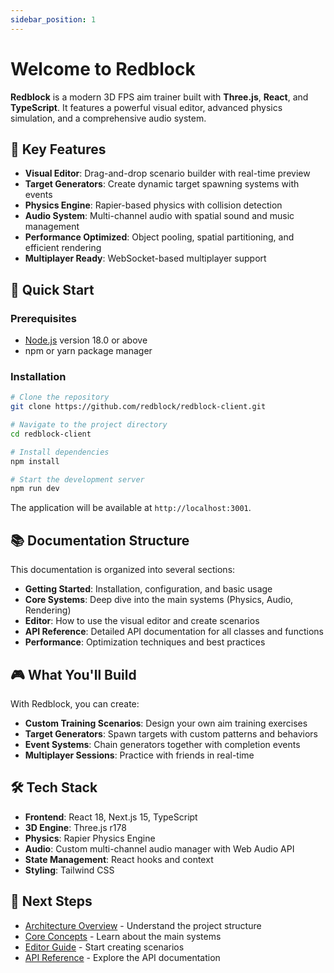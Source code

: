 ```yaml
---
sidebar_position: 1
---
```


# Welcome to Redblock

**Redblock** is a modern 3D FPS aim trainer built with **Three.js**, **React**, and **TypeScript**. It features a powerful visual editor, advanced physics simulation, and a comprehensive audio system.

## 🎯 Key Features

- **Visual Editor**: Drag-and-drop scenario builder with real-time preview
- **Target Generators**: Create dynamic target spawning systems with events
- **Physics Engine**: Rapier-based physics with collision detection
- **Audio System**: Multi-channel audio with spatial sound and music management
- **Performance Optimized**: Object pooling, spatial partitioning, and efficient rendering
- **Multiplayer Ready**: WebSocket-based multiplayer support

## 🚀 Quick Start

### Prerequisites

- [Node.js](https://nodejs.org/) version 18.0 or above
- npm or yarn package manager

### Installation

```bash
# Clone the repository
git clone https://github.com/redblock/redblock-client.git

# Navigate to the project directory
cd redblock-client

# Install dependencies
npm install

# Start the development server
npm run dev
```

The application will be available at `http://localhost:3001`.

## 📚 Documentation Structure

This documentation is organized into several sections:

- **Getting Started**: Installation, configuration, and basic usage
- **Core Systems**: Deep dive into the main systems (Physics, Audio, Rendering)
- **Editor**: How to use the visual editor and create scenarios
- **API Reference**: Detailed API documentation for all classes and functions
- **Performance**: Optimization techniques and best practices

## 🎮 What You'll Build

With Redblock, you can create:

- **Custom Training Scenarios**: Design your own aim training exercises
- **Target Generators**: Spawn targets with custom patterns and behaviors
- **Event Systems**: Chain generators together with completion events
- **Multiplayer Sessions**: Practice with friends in real-time

## 🛠️ Tech Stack

- **Frontend**: React 18, Next.js 15, TypeScript
- **3D Engine**: Three.js r178
- **Physics**: Rapier Physics Engine
- **Audio**: Custom multi-channel audio manager with Web Audio API
- **State Management**: React hooks and context
- **Styling**: Tailwind CSS

## 📖 Next Steps

- [Architecture Overview](/docs/architecture/overview) - Understand the project structure
- [Core Concepts](/docs/core-concepts/app) - Learn about the main systems
- [Editor Guide](/docs/editor/getting-started) - Start creating scenarios
- [API Reference](/docs/api/app) - Explore the API documentation

